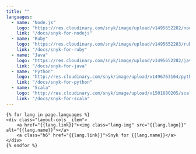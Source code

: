 ```yaml
---
title: ""
languages:
  - name: "Node.js"
    logo: "https://res.cloudinary.com/snyk/image/upload/v1495652282/node-logo.svg"
    link: "/docs/snyk-for-nodejs"
  - name: "Ruby"
    logo: "https://res.cloudinary.com/snyk/image/upload/v1495652283/ruby-logo.svg"
    link: "/docs/snyk-for-ruby"
  - name: "Java"
    logo: "https://res.cloudinary.com/snyk/image/upload/v1495652282/java-logo.svg"
    link: "/docs/snyk-for-java"
  - name: "Python"
    logo: "http://res.cloudinary.com/snyk/image/upload/v1496763164/python-logo.svg"
    link: "/docs/snyk-for-python"
  - name: "Scala"
    logo: "http://res.cloudinary.com/snyk/image/upload/v1501680205/scala-logo.svg"
    link: "/docs/snyk-for-scala"
---
```


<!-- <div class="alert alert--inline u--centered"><b class="h3">Snyk continuously finds and fixes vulnerabilities in your dependencies.</b></div> -->

<div class="layout-cols u--centered">
    
    {% for lang in page.languages %}
    <div class="layout-cols__item">
        <a href="{{lang.link}}"><img class="lang-img" src="{{lang.logo}}" alt="{{lang.name}}"></a>
        <a class="h6" href="{{lang.link}}">Snyk for {{lang.name}}</a>
    </div>
    {% endfor %}
    
</div>

